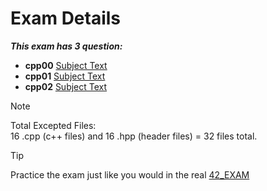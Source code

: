 # Exam Details

***This exam has 3 question:***
- **cpp00** [Subject Text](https://github.com/faleite/42_exams/blob/main/5_rank/cpp00.md#subject)
- **cpp01** [Subject Text](https://github.com/faleite/42_exams/blob/main/5_rank/cpp01.md#subject)
- **cpp02** [Subject Text](https://github.com/faleite/42_exams/blob/main/5_rank/cpp02.md#subject)

>[!NOTE] 
> Total Excepted Files:\
> 16 .cpp (c++ files) and 16 .hpp (header files) = 32 files total.

>[!TIP]
> Practice the exam just like you would in the real [42_EXAM](https://github.com/JCluzet/42_EXAM)


<!-- > [!NOTE]
> - The exam is a single question, which is to create a shell.

> [!TIP]
> - The exam is a single question, which is to create a shell. -->
